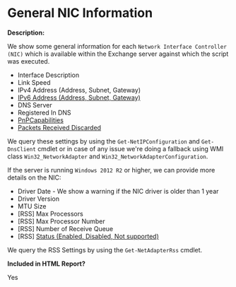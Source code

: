 General NIC Information
======

**Description:**

We show some general information for each `Network Interface Controller (NIC)` which is available within the Exchange server against which the script was executed.

- Interface Description
- Link Speed
- IPv4 Address (Address, Subnet, Gateway)
- [IPv6 Address (Address, Subnet, Gateway)](IPv6EnabledCheck.md)
- DNS Server
- Registered In DNS
- [PnPCapabilities](SleepyNICCheck.md)
- [Packets Received Discarded](PacketsLossCheck.md)

We query these settings by using the `Get-NetIPConfiguration` and `Get-DnsClient` cmdlet or in case of any issue we're doing a fallback using WMI class `Win32_NetworkAdapter` and `Win32_NetworkAdapterConfiguration`.

If the server is running `Windows 2012 R2` or higher, we can provide more details on the NIC:

- Driver Date - We show a warning if the NIC driver is older than 1 year
- Driver Version
- MTU Size
- [RSS] Max Processors
- [RSS] Max Processor Number
- [RSS] Number of Receive Queue
- [RSS] [Status (Enabled, Disabled, Not supported)](RSSEnabledCheck.md)

We query the RSS Settings by using the `Get-NetAdapterRss` cmdlet. 

**Included in HTML Report?**

Yes